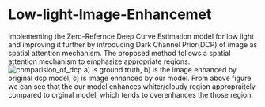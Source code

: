 # Low-light-Image-Enhancemet
Implementing the Zero-Refernce Deep Curve Estimation model for low light and improving it further by introducing Dark Channel Prior(DCP) of image as spatial attention mechanism.
The proposed method follows a spatial attention mechanism to emphasize appropriate regions.
![comparision_of_dcp](https://user-images.githubusercontent.com/119122797/228820010-f45cbfc9-c369-49c4-b030-8de8a403a939.jpg)
a) is ground truth, b) is the image enhanced by original dcp model, c) is image enhanced by our model.
From above figure we can see that the our model enhances whiter/cloudy region appropraitely compared to orginal model,  which tends to overenhances the those region.

